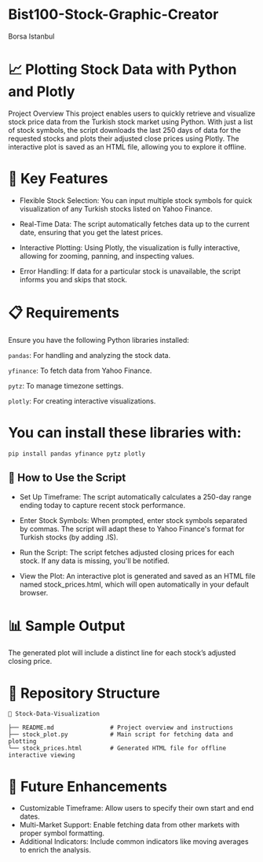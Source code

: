 # Bist100-Stock-Graphic-Creator
Borsa Istanbul

# 📈 Plotting Stock Data with Python and Plotly
Project Overview
This project enables users to quickly retrieve and visualize stock price data from the Turkish stock market using Python. With just a list of stock symbols, the script downloads the last 250 days of data for the requested stocks and plots their adjusted close prices using Plotly. The interactive plot is saved as an HTML file, allowing you to explore it offline.

# 💼 Key Features

* Flexible Stock Selection: You can input multiple stock symbols for quick visualization of any Turkish stocks listed on Yahoo Finance.

* Real-Time Data: The script automatically fetches data up to the current date, ensuring that you get the latest prices.

* Interactive Plotting: Using Plotly, the visualization is fully interactive, allowing for zooming, panning, and inspecting values.

* Error Handling: If data for a particular stock is unavailable, the script informs you and skips that stock.

# 📋 Requirements
Ensure you have the following Python libraries installed:

```pandas```: For handling and analyzing the stock data.

```yfinance```: To fetch data from Yahoo Finance.

```pytz```: To manage timezone settings.

```plotly```: For creating interactive visualizations.

# You can install these libraries with:

```
pip install pandas yfinance pytz plotly
```

## 🔧 How to Use the Script
* Set Up Timeframe: The script automatically calculates a 250-day range ending today to capture recent stock performance.

* Enter Stock Symbols: When prompted, enter stock symbols separated by commas. The script will adapt these to Yahoo Finance's format for Turkish stocks (by adding .IS).

* Run the Script: The script fetches adjusted closing prices for each stock. If any data is missing, you'll be notified.

* View the Plot: An interactive plot is generated and saved as an HTML file named stock_prices.html, which will open automatically in your default browser.

# 📊 Sample Output
The generated plot will include a distinct line for each stock’s adjusted closing price.

# 📁 Repository Structure
```
📂 Stock-Data-Visualization

├── README.md                # Project overview and instructions
├── stock_plot.py            # Main script for fetching data and plotting
└── stock_prices.html        # Generated HTML file for offline interactive viewing
```
# 🚀 Future Enhancements
* Customizable Timeframe: Allow users to specify their own start and end dates.
* Multi-Market Support: Enable fetching data from other markets with proper symbol formatting.
* Additional Indicators: Include common indicators like moving averages to enrich the analysis.
